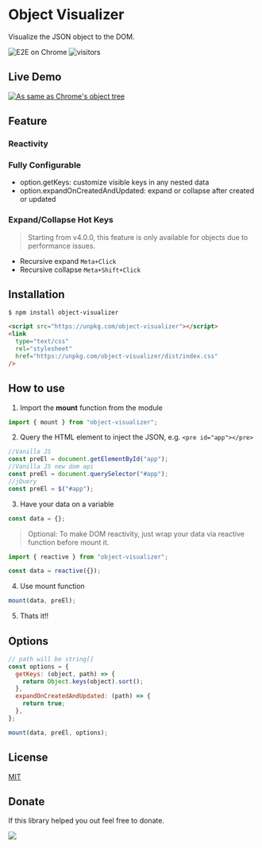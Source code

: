 # Object Visualizer

Visualize the JSON object to the DOM.

![E2E on Chrome](https://github.com/iendeavor/object-visualizer/workflows/E2E%20on%20Chrome/badge.svg)
![visitors](https://visitor-badge.glitch.me/badge?page_id=iendeavor.object-visualizer)

## Live Demo

[![As same as Chrome's object tree](./screenshot.png)](https://codesandbox.io/s/object-visualizer-5bji4)

## Feature

### Reactivity

### Fully Configurable

- option.getKeys: customize visible keys in any nested data
- option.expandOnCreatedAndUpdated: expand or collapse after created or updated

### Expand/Collapse Hot Keys

> Starting from v4.0.0, this feature is only available for objects due to performance issues.

- Recursive expand `Meta+Click`
- Recursive collapse `Meta+Shift+Click`

## Installation

```
$ npm install object-visualizer
```

```html
<script src="https://unpkg.com/object-visualizer"></script>
<link
  type="text/css"
  rel="stylesheet"
  href="https://unpkg.com/object-visualizer/dist/index.css"
/>
```

## How to use

1. Import the **mount** function from the module

```js
import { mount } from "object-visualizer";
```

2. Query the HTML element to inject the JSON, e.g. `<pre id="app"></pre>`

```js
//Vanilla JS
const preEl = document.getElementById("app");
//Vanilla JS new dom api
const preEl = document.querySelector("#app");
//jQuery
const preEl = $("#app");
```

3. Have your data on a variable

```js
const data = {};
```

> Optional: To make DOM reactivity, just wrap your data via reactive function before mount it.

```js
import { reactive } from "object-visualizer";

const data = reactive({});
```

4. Use mount function

```js
mount(data, preEl);
```

5. Thats it!!

## Options

```js
// path will be string[]
const options = {
  getKeys: (object, path) => {
    return Object.keys(object).sort();
  },
  expandOnCreatedAndUpdated: (path) => {
    return true;
  },
};

mount(data, preEl, options);
```

## License

[MIT](https://github.com/iendeavor/object-visualizer/blob/master/LICENSE)

## Donate

If this library helped you out feel free to donate.

<a href="https://www.buymeacoffee.com/iendeavor"><img src="https://img.buymeacoffee.com/button-api/?text=Help me keep working on OSS&emoji=&slug=iendeavor&button_colour=BD5FFF&font_colour=ffffff&font_family=Comic&outline_colour=000000&coffee_colour=FFDD00"></a>
